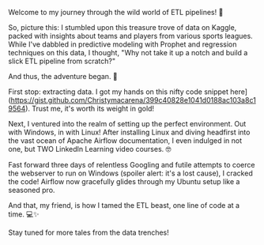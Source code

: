 Welcome to my journey through the wild world of ETL pipelines! 🚀

So, picture this: I stumbled upon this treasure trove of data on Kaggle, packed with insights about teams and players from various sports leagues. While I've dabbled in predictive modeling with Prophet and regression techniques on this data, I thought, "Why not take it up a notch and build a slick ETL pipeline from scratch?"

And thus, the adventure began. 💼

First stop: extracting data. I got my hands on this nifty code snippet here](https://gist.github.com/Christymacarena/399c40828e1041d0188ac103a8c19564). Trust me, it's worth its weight in gold!

Next, I ventured into the realm of setting up the perfect environment. Out with Windows, in with Linux! After installing Linux and diving headfirst into the vast ocean of Apache Airflow documentation, I even indulged in not one, but TWO LinkedIn Learning video courses. 🤓

Fast forward three days of relentless Googling and futile attempts to coerce the webserver to run on Windows (spoiler alert: it's a lost cause), I cracked the code! Airflow now gracefully glides through my Ubuntu setup like a seasoned pro.

And that, my friend, is how I tamed the ETL beast, one line of code at a time. 💻✨

Stay tuned for more tales from the data trenches!
